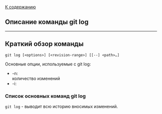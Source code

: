 [К содержанию](./README.md)
## Описание команды git log

---

## Краткий обзор команды
```bash=git
git log [<options>] [<revision-range>] [[--] <path>…​]
```

Основные опции, используемые с git log:
*  -n:<br>
    количество изменений
*  -i:<br>

### Список основных команд git log

```git log``` - выводит всю историю вносимых изменений.


 